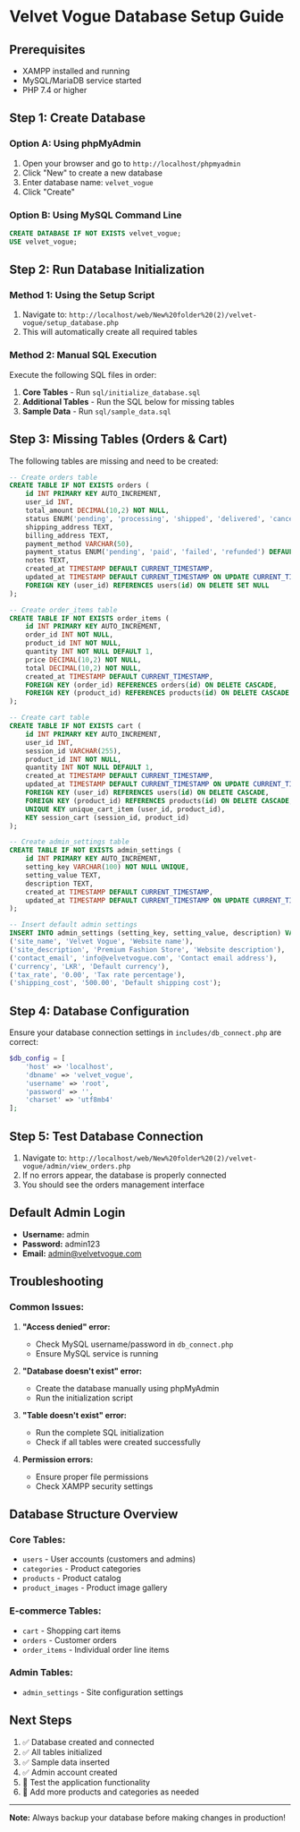 # Velvet Vogue Database Setup Guide

## Prerequisites
- XAMPP installed and running
- MySQL/MariaDB service started
- PHP 7.4 or higher

## Step 1: Create Database

### Option A: Using phpMyAdmin
1. Open your browser and go to `http://localhost/phpmyadmin`
2. Click "New" to create a new database
3. Enter database name: `velvet_vogue`
4. Click "Create"

### Option B: Using MySQL Command Line
```sql
CREATE DATABASE IF NOT EXISTS velvet_vogue;
USE velvet_vogue;
```

## Step 2: Run Database Initialization

### Method 1: Using the Setup Script
1. Navigate to: `http://localhost/web/New%20folder%20(2)/velvet-vogue/setup_database.php`
2. This will automatically create all required tables

### Method 2: Manual SQL Execution
Execute the following SQL files in order:

1. **Core Tables** - Run `sql/initialize_database.sql`
2. **Additional Tables** - Run the SQL below for missing tables
3. **Sample Data** - Run `sql/sample_data.sql`

## Step 3: Missing Tables (Orders & Cart)

The following tables are missing and need to be created:

```sql
-- Create orders table
CREATE TABLE IF NOT EXISTS orders (
    id INT PRIMARY KEY AUTO_INCREMENT,
    user_id INT,
    total_amount DECIMAL(10,2) NOT NULL,
    status ENUM('pending', 'processing', 'shipped', 'delivered', 'cancelled') DEFAULT 'pending',
    shipping_address TEXT,
    billing_address TEXT,
    payment_method VARCHAR(50),
    payment_status ENUM('pending', 'paid', 'failed', 'refunded') DEFAULT 'pending',
    notes TEXT,
    created_at TIMESTAMP DEFAULT CURRENT_TIMESTAMP,
    updated_at TIMESTAMP DEFAULT CURRENT_TIMESTAMP ON UPDATE CURRENT_TIMESTAMP,
    FOREIGN KEY (user_id) REFERENCES users(id) ON DELETE SET NULL
);

-- Create order_items table
CREATE TABLE IF NOT EXISTS order_items (
    id INT PRIMARY KEY AUTO_INCREMENT,
    order_id INT NOT NULL,
    product_id INT NOT NULL,
    quantity INT NOT NULL DEFAULT 1,
    price DECIMAL(10,2) NOT NULL,
    total DECIMAL(10,2) NOT NULL,
    created_at TIMESTAMP DEFAULT CURRENT_TIMESTAMP,
    FOREIGN KEY (order_id) REFERENCES orders(id) ON DELETE CASCADE,
    FOREIGN KEY (product_id) REFERENCES products(id) ON DELETE CASCADE
);

-- Create cart table
CREATE TABLE IF NOT EXISTS cart (
    id INT PRIMARY KEY AUTO_INCREMENT,
    user_id INT,
    session_id VARCHAR(255),
    product_id INT NOT NULL,
    quantity INT NOT NULL DEFAULT 1,
    created_at TIMESTAMP DEFAULT CURRENT_TIMESTAMP,
    updated_at TIMESTAMP DEFAULT CURRENT_TIMESTAMP ON UPDATE CURRENT_TIMESTAMP,
    FOREIGN KEY (user_id) REFERENCES users(id) ON DELETE CASCADE,
    FOREIGN KEY (product_id) REFERENCES products(id) ON DELETE CASCADE,
    UNIQUE KEY unique_cart_item (user_id, product_id),
    KEY session_cart (session_id, product_id)
);

-- Create admin_settings table
CREATE TABLE IF NOT EXISTS admin_settings (
    id INT PRIMARY KEY AUTO_INCREMENT,
    setting_key VARCHAR(100) NOT NULL UNIQUE,
    setting_value TEXT,
    description TEXT,
    created_at TIMESTAMP DEFAULT CURRENT_TIMESTAMP,
    updated_at TIMESTAMP DEFAULT CURRENT_TIMESTAMP ON UPDATE CURRENT_TIMESTAMP
);

-- Insert default admin settings
INSERT INTO admin_settings (setting_key, setting_value, description) VALUES
('site_name', 'Velvet Vogue', 'Website name'),
('site_description', 'Premium Fashion Store', 'Website description'),
('contact_email', 'info@velvetvogue.com', 'Contact email address'),
('currency', 'LKR', 'Default currency'),
('tax_rate', '0.00', 'Tax rate percentage'),
('shipping_cost', '500.00', 'Default shipping cost');
```

## Step 4: Database Configuration

Ensure your database connection settings in `includes/db_connect.php` are correct:

```php
$db_config = [
    'host' => 'localhost',
    'dbname' => 'velvet_vogue',
    'username' => 'root',
    'password' => '',
    'charset' => 'utf8mb4'
];
```

## Step 5: Test Database Connection

1. Navigate to: `http://localhost/web/New%20folder%20(2)/velvet-vogue/admin/view_orders.php`
2. If no errors appear, the database is properly connected
3. You should see the orders management interface

## Default Admin Login

- **Username:** admin
- **Password:** admin123
- **Email:** admin@velvetvogue.com

## Troubleshooting

### Common Issues:

1. **"Access denied" error:**
   - Check MySQL username/password in `db_connect.php`
   - Ensure MySQL service is running

2. **"Database doesn't exist" error:**
   - Create the database manually using phpMyAdmin
   - Run the initialization script

3. **"Table doesn't exist" error:**
   - Run the complete SQL initialization
   - Check if all tables were created successfully

4. **Permission errors:**
   - Ensure proper file permissions
   - Check XAMPP security settings

## Database Structure Overview

### Core Tables:
- `users` - User accounts (customers and admins)
- `categories` - Product categories
- `products` - Product catalog
- `product_images` - Product image gallery

### E-commerce Tables:
- `cart` - Shopping cart items
- `orders` - Customer orders
- `order_items` - Individual order line items

### Admin Tables:
- `admin_settings` - Site configuration settings

## Next Steps

1. ✅ Database created and connected
2. ✅ All tables initialized
3. ✅ Sample data inserted
4. ✅ Admin account created
5. 🔄 Test the application functionality
6. 🔄 Add more products and categories as needed

---

**Note:** Always backup your database before making changes in production!